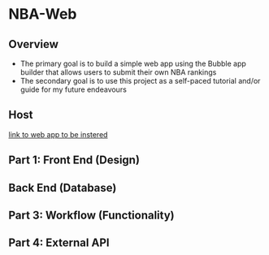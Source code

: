 # NBA-Web
## Overview
* The primary goal is to build a simple web app using the Bubble app builder that allows users to submit their own NBA rankings
* The secondary goal is to use this project as a self-paced tutorial and/or guide for my future endeavours

## Host
[link to web app to be instered]()

## Part 1: Front End (Design)

## Back End (Database)

## Part 3: Workflow (Functionality)

## Part 4: External API

